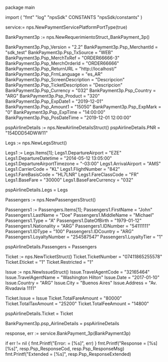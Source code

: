 package main

import (
        "fmt"
        "log"
        "npsSdk"
        CONSTANTS "npsSdk/constants"
)

service:= nps.NewPaymentServicePlatformPortType(true)

BankPayment3p := nps.NewRequerimientoStruct_BankPayment_3p()

BankPayment3p.Psp_Version = "2.2"
BankPayment3p.Psp_MerchantId = "sdk_test"
BankPayment3p.Psp_TxSource = "WEB"
BankPayment3p.Psp_MerchTxRef = "ORDER66666-3"
BankPayment3p.Psp_MerchOrderId = "ORDER66666"
BankPayment3p.Psp_ReturnURL = "http://localhost/"
BankPayment3p.Psp_FrmLanguage = "es_AR"
BankPayment3p.Psp_ScreenDescription = "Descripcion"
BankPayment3p.Psp_TicketDescription = "Descripcion"
BankPayment3p.Psp_Currency = "032"
BankPayment3p.Psp_Country = "ARG"
BankPayment3p.Psp_Product = "320"
BankPayment3p.Psp_ExpDate1 = "2019-12-01"
BankPayment3p.Psp_Amount1 = "15050"
BankPayment3p.Psp_ExpMark = "0"
BankPayment3p.Psp_ExpTime = "14:00:00"
BankPayment3p.Psp_PosDateTime = "2019-12-01 12:00:00"

pspAirlineDetails := nps.NewAirlineDetailsStruct()
pspAirlineDetails.PNR = "154DDD54DWW11"

Legs := nps.NewLegsStruct()

Legs1 := Legs.Items[1];
Legs1.DepartureAirport = "EZE"
Legs1.DepartureDatetime = "2014-05-12 13:05:00"
Legs1.DepartureAirportTimezone = "-03:00"
Legs1.ArrivalAirport = "AMS"
Legs1.CarrierCode = "KL"
Legs1.FlightNumber = "842"
Legs1.FareBasisCode = "HL7LNR"
Legs1.FareClassCode = "FR"
Legs1.BaseFare = "30000"
Legs1.BaseFareCurrency = "032"


pspAirlineDetails.Legs = Legs

Passengers := nps.NewPassengersStruct()

Passengers1 := Passengers.Items[1];
Passengers1.FirstName = "John"
Passengers1.LastName = "Doe"
Passengers1.MiddleName = "Michael"
Passengers1.Type = "A"
Passengers1.DateOfBirth = "1979-01-12"
Passengers1.Nationality = "ARG"
Passengers1.IDNumber = "54111111"
Passengers1.IDType = "100"
Passengers1.IDCountry = "ARG"
Passengers1.LoyaltyNumber = "254587547"
Passengers1.LoyaltyTier = "1"


pspAirlineDetails.Passengers = Passengers

Ticket := nps.NewTicketStruct()
Ticket.TicketNumber = "07411865255578"
Ticket.Eticket = "1"
Ticket.Restricted = "1"

Issue := nps.NewIssueStruct()
Issue.TravelAgentCode = "32165464"
Issue.TravelAgentName = "Washington Hilton"
Issue.Date = "2017-01-10"
Issue.Country = "ARG"
Issue.City = "Buenos Aires"
Issue.Address = "Av. Rivadavia 1111"

Ticket.Issue = Issue
Ticket.TotalFareAmount = "80000"
Ticket.TotalTaxAmount = "25200"
Ticket.TotalFeeAmount = "14800"

pspAirlineDetails.Ticket = Ticket

BankPayment3p.psp_AirlineDetails = pspAirlineDetails

response, err := service.BankPayment_3p(BankPayment3p)

if err != nil {
    fmt.Printf("Error: = [%s]", err)
}
fmt.Printf("Response = [%s] [%s]", resp.Psp_ResponseCod, resp.Psp_ResponseMsg)
fmt.Printf("Extended = [%s]", resp.Psp_ResponseExtended)



